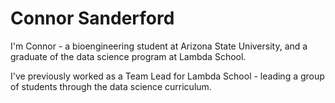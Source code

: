 # Connor Sanderford
I'm Connor - a bioengineering student at Arizona State University, and a graduate of the data science program at Lambda School.

I've previously worked as a Team Lead for Lambda School - leading a group of students through the data science curriculum.

<!--
 - current contribution interests
 - current role at ASU
 - interest in matrix factorization

 - skills and tools
 - blogposts
 - deployed projects

 - contact info
-->
